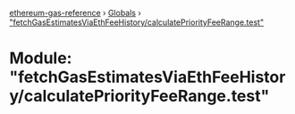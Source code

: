 [ethereum-gas-reference](../README.md) › [Globals](../globals.md) › ["fetchGasEstimatesViaEthFeeHistory/calculatePriorityFeeRange.test"](_fetchgasestimatesviaethfeehistory_calculatepriorityfeerange_test_.md)

# Module: "fetchGasEstimatesViaEthFeeHistory/calculatePriorityFeeRange.test"


